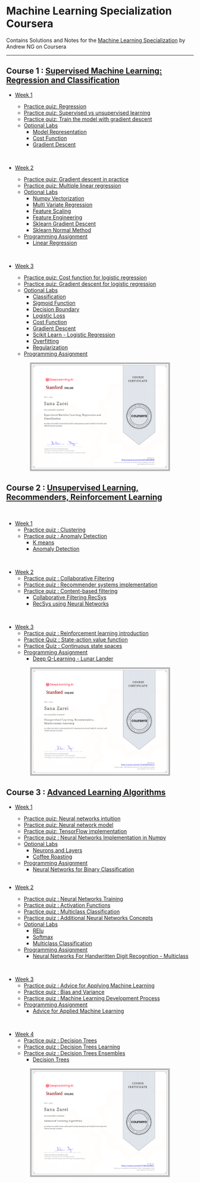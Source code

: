 # Machine Learning Specialization Coursera

Contains Solutions and Notes for the [Machine Learning Specialization](https://www.coursera.org/specializations/machine-learning-introduction/) by Andrew NG on Coursera 
<hr/>

## Course 1 : [Supervised Machine Learning: Regression and Classification ](https://www.coursera.org/learn/machine-learning?specialization=machine-learning-introduction)

- [Week 1](https://github.com/greyhatguy007/Machine-Learning-Specialization-Coursera/tree/main/C1%20-%20Supervised%20Machine%20Learning%20-%20Regression%20and%20Classification/week1)

    - [Practice quiz: Regression](#)
    - [Practice quiz: Supervised vs unsupervised learning](#)
    - [Practice quiz: Train the model with gradient descent](#)
  - [Optional Labs](#)
    - [Model Representation](#)
    - [Cost Function](#)
    - [Gradient Descent](#)

<br/>

- [Week 2](https://github.com/greyhatguy007/Machine-Learning-Specialization-Coursera/tree/main/C1%20-%20Supervised%20Machine%20Learning%20-%20Regression%20and%20Classification/week2) 

    - [Practice quiz: Gradient descent in practice](#)
    - [Practice quiz: Multiple linear regression](#)
    - [Optional Labs](#)
      - [Numpy Vectorization](#)
      - [Multi Variate Regression](#)
      - [Feature Scaling](#)
      - [Feature Engineering](#)
      - [Sklearn Gradient Descent](#)
      - [Sklearn Normal Method](#)
    - [Programming Assignment](#)
      - [Linear Regression](#)

<br/>

- [Week 3](https://github.com/greyhatguy007/Machine-Learning-Specialization-Coursera/tree/main/C1%20-%20Supervised%20Machine%20Learning%20-%20Regression%20and%20Classification/week3)

    - [Practice quiz: Cost function for logistic regression](#)
    - [Practice quiz: Gradient descent for logistic regression](#)
    - [Optional Labs](#)
        - [Classification](#)
        - [Sigmoid Function](#)
        - [Decision Boundary](#)
        - [Logistic Loss](#)
        - [Cost Function](#)
        - [Gradient Descent](#)
        - [Scikit Learn - Logistic Regression](#)
        - [Overfitting](#)
        - [Regularization](#)
    - [Programming Assignment](#)

<p align="center">
  <img src="./ScreenShots/Supervised%20Machine%20Learning%20Regression%20and%20Classification.png" alt="Certificate" width="75%">
</p>

## Course 2 : [Unsupervised Learning, Recommenders, Reinforcement Learning](https://www.coursera.org/learn/unsupervised-learning-recommenders-reinforcement-learning?specialization=machine-learning-introduction)

<br/>

- [Week 1](#)
    - [Practice quiz : Clustering](#)
    - [Practice quiz : Anomaly Detection](#)
        - [K means](#)
        - [Anomaly Detection](#)

<br/>

- [Week 2](#)
    - [Practice quiz : Collaborative Filtering](#)
    - [Practice quiz : Recommender systems implementation](#)
    - [Practice quiz : Content-based filtering](#)
        - [Collaborative Filtering RecSys](#)
        - [RecSys using Neural Networks](#)

<br/>

- [Week 3](#)
    - [Practice quiz : Reinforcement learning introduction](#)
    - [Practice Quiz : State-action value function](#)
    - [Practice Quiz : Continuous state spaces](#)
    - [Programming Assignment](#)
        - [Deep Q-Learning - Lunar Lander](#)

<p align="center">
  <img src="./ScreenShots/Unsupervised%20Learning%2C%20Recommenders%2C%20Reinforcement%20Learning.png" alt="Certificate" width="75%">
</p>

## Course 3 : [Advanced Learning Algorithms](https://www.coursera.org/learn/advanced-learning-algorithms?specialization=machine-learning-introduction)

- [Week 1](#)
    - [Practice quiz: Neural networks intuition](#)
    - [Practice quiz: Neural network model](#)
    - [Practice quiz: TensorFlow implementation](#)
    - [Practice quiz : Neural Networks Implementation in Numpy](#)
    - [Optional Labs](#)
      - [Neurons and Layers](#)
      - [Coffee Roasting](#)
    - [Programming Assignment](#)
      - [Neural Networks for Binary Classification](#)

  <br/>

- [Week 2](#)
    - [Practice quiz : Neural Networks Training](#)
    - [Practice quiz : Activation Functions](#)
    - [Practice quiz : Multiclass Classification](#)
    - [Practice quiz : Additional Neural Networks Concepts](#)
    - [Optional Labs](#)
        - [RElu](#)
        - [Softmax](#)
        - [Multiclass Classification](#)
    - [Programming Assignment](#)
      - [Neural Networks For Handwritten Digit Recognition - Multiclass](#)

<br/>

- [Week 3](#)
    - [Practice quiz : Advice for Applying Machine Learning](#)    
    - [Practice quiz : Bias and Variance](#)
    - [Practice quiz : Machine Learning Development Process](#)
    - [Programming Assignment](#)
        - [Advice for Applied Machine Learning](#)

<br/>

- [Week 4](#)
    - [Practice quiz : Decision Trees](#)
    - [Practice quiz : Decision Trees Learning](#)
    - [Practice quiz : Decision Trees Ensembles](#)
        - [Decision Trees](#)

<p align="center">
  <img src="./ScreenShots/Advanced%20Learning%20Algorithms.png" alt="Certificate" width="75%">
</p>
<br/>
